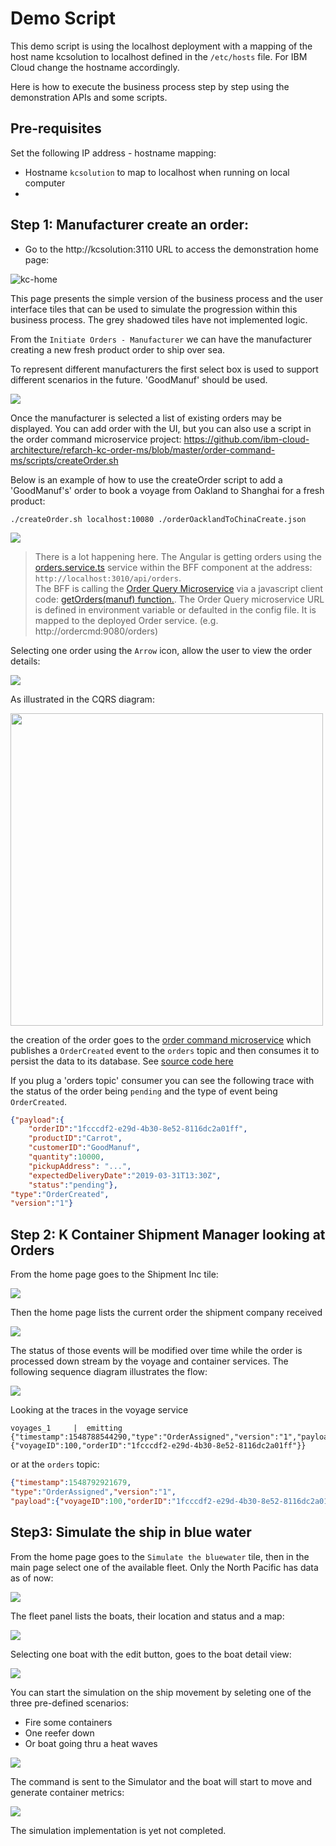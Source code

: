 # Demo Script 

This demo script is using the localhost deployment with a mapping of the host name kcsolution to localhost defined in the `/etc/hosts` file. For IBM Cloud change the hostname accordingly. 

Here is how to execute the business process step by step using the demonstration APIs and some scripts. 

## Pre-requisites

Set the following IP address - hostname mapping:

* Hostname `kcsolution` to map to localhost when running on local computer
* 

## Step 1: Manufacturer create an order:

* Go to the http://kcsolution:3110 URL to access the demonstration home page:

![kc-home](kc-home.png)

This page presents the simple version of the business process and the user interface tiles that can be used to simulate the progression within this business process. The grey shadowed tiles have not implemented logic. 

From the `Initiate Orders - Manufacturer` we can have the manufacturer creating a new fresh product order to ship over sea.

To represent different manufacturers the first select box is used to support different scenarios in the future. 'GoodManuf' should be used. 

![](kc-manuf-select.png)

Once the manufacturer is selected a list of existing orders may be displayed. You can add order with the UI, but you can also use a script in the order command microservice project: https://github.com/ibm-cloud-architecture/refarch-kc-order-ms/blob/master/order-command-ms/scripts/createOrder.sh

Below is an example of how to use the createOrder script to add a 'GoodManuf's' order to book a voyage from Oakland to Shanghai for a fresh product:
```
./createOrder.sh localhost:10080 ./orderOacklandToChinaCreate.json

```

![](kc-orders.png)

> There is a lot happening here. The Angular is getting orders using the [orders.service.ts](https://github.com/ibm-cloud-architecture/refarch-kc-ui/blob/master/ui/src/app/features/orders/orders.service.ts) service within the BFF component at the address: `http://localhost:3010/api/orders`.  
The BFF is calling the [Order Query Microservice](https://github.com/ibm-cloud-architecture/refarch-kc-order-ms/tree/master/order-query-ms) via a javascript client code: [getOrders(manuf) function.](https://github.com/ibm-cloud-architecture/refarch-kc-ui/blob/4b9d7d1241eaeeaee7fc01247a35b696f0b6d5b2/server/routes/OrderClient.ts#L12-L25). The Order Query microservice URL is defined in environment variable or defaulted in the config file. It is mapped to the deployed Order service. (e.g. http://ordercmd:9080/orders)

Selecting one order using the `Arrow` icon, allow the user to view the order details:

![](kc-order.png)

As illustrated in the CQRS diagram:

<img src="https://github.com/ibm-cloud-architecture/refarch-eda/blob/master/docs/evt-microservices/cqrs-es-api.png" width="500px">

the creation of the order goes to the [order command microservice](https://github.com/ibm-cloud-architecture/refarch-kc-order-ms/tree/master/order-command-ms) which publishes a `OrderCreated` event to the `orders` topic and then consumes it to persist the data to its database. See [source code here](https://github.com/ibm-cloud-architecture/refarch-kc-order-ms/blob/6de424c443c05262ae013620f5f11b4a1b2e6f90/order-command-ms/src/main/java/ibm/labs/kc/order/command/service/OrderCRUDService.java#L51-L74)


If you plug a 'orders topic' consumer you can see the following trace with the status of the order being `pending` and the type of event being `OrderCreated`. 

```json
{"payload":{
    "orderID":"1fcccdf2-e29d-4b30-8e52-8116dc2a01ff",
    "productID":"Carrot",
    "customerID":"GoodManuf",
    "quantity":10000,
    "pickupAddress": "...",
    "expectedDeliveryDate":"2019-03-31T13:30Z",
    "status":"pending"},
"type":"OrderCreated",
"version":"1"}

```

## Step 2: K Container Shipment Manager looking at Orders

From the home page goes to the Shipment Inc tile:

![](shipment-inc.png) 

Then the home page lists the current order the shipment company received

![](kc-shipment-home.png)

The status of those events will be modified over time while the order is processed down stream by the voyage and container services. The following sequence diagram illustrates the flow:

![](kc-order-seq-diag.png)  

Looking at the traces in the voyage service
```
voyages_1     |  emitting {"timestamp":1548788544290,"type":"OrderAssigned","version":"1","payload":{"voyageID":100,"orderID":"1fcccdf2-e29d-4b30-8e52-8116dc2a01ff"}}
```

or at the `orders` topic:

```json
{"timestamp":1548792921679,
"type":"OrderAssigned","version":"1",
"payload":{"voyageID":100,"orderID":"1fcccdf2-e29d-4b30-8e52-8116dc2a01ff"}}

```

## Step3: Simulate the ship in blue water

From the home page goes to the `Simulate the bluewater` tile, then in the main page select one of the available fleet. Only the North Pacific has data as of now:

![](kc-fleet-select.png)  

The fleet panel lists the boats, their location and status and a map:

![](kc-fleet-home.png)  

Selecting one boat with the edit button, goes to the boat detail view:

![](kc-ship-detail.png)  

You can start the simulation on the ship movement by seleting one of the three pre-defined scenarios:
* Fire some containers
* One reefer down
* Or boat going thru a heat waves

![](kc-ship-scenarios.png)  

The command is sent to the Simulator and the boat will start to move and generate container metrics:

![](boat-with-issues.png)  

The simulation implementation is yet not completed. 



